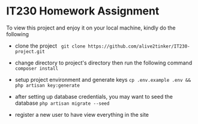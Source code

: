 # IT230 Homework Assignment
To view this project and enjoy it on your local machine, kindly do the following

- clone the project
` git clone https://github.com/alive2tinker/IT230-project.git`

- change directory to project's directory then run the following command
` composer install`

- setup project environment and generate keys
`cp .env.example .env && php artisan key:generate`

- after setting up database credentials, you may want to seed the database
`php artisan migrate --seed`

- register a new user to have view everything in the site